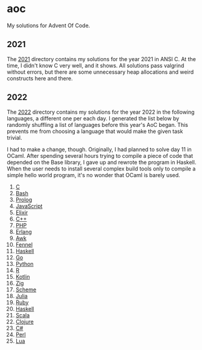 # aoc

My solutions for Advent Of Code.

## 2021

The [2021](2021) directory contains my solutions for the year 2021 in ANSI C. 
At the time, I didn't know C very well, and it shows. All solutions pass 
valgrind without errors, but there are some unnecessary heap allocations and 
weird constructs here and there.

## 2022

The [2022](2022) directory contains my solutions for the year 2022 in the 
following languages, a different one per each day. I generated the list below 
by randomly shuffling a list of languages before this year's AoC began. This 
prevents me from choosing a language that would make the given task trivial.

I had to make a change, though. Originally, I had planned to solve day 11 in 
OCaml. After spending several hours trying to compile a piece of code that 
depended on the Base library, I gave up and rewrote the program in Haskell. 
When the user needs to install several complex build tools only to compile a 
simple hello world program, it's no wonder that OCaml is barely used.

1. [C](2022/01)
2. [Bash](2022/02)
3. [Prolog](2022/03)
4. [JavaScript](2022/04)
5. [Elixir](2022/05)
6. [C++](2022/06)
7. [PHP](2022/07)
8. [Erlang](2022/08)
9. [Awk](2022/09)
10. [Fennel](2022/10)
11. [Haskell](2022/11)
12. [Go](2022/12)
13. [Python](2022/13)
14. [R](2022/14)
15. [Kotlin](2022/15)
16. [Zig](2022/16)
17. [Scheme](2022/17)
18. [Julia](2022/18)
19. [Ruby](2022/19)
20. [Haskell](2022/20)
21. [Scala](2022/21)
22. [Clojure](2022/22)
24. [C#](2022/23)
23. [Perl](2022/24)
25. [Lua](2022/25)
